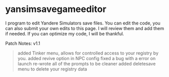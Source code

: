 # yansimsavegameeditor
I program to edit Yandere Simulators save files.
You can edit the code, you can also submit your own edits to this page. I will review them and add them if needed.
If you can optimize my code, I will be thankful.

Patch Notes: v1.1
> added Tinker menu, allows for controlled access to your registry by you.
> added revive option in NPC config
> fixed a bug with a error on launch
> re-wrote all of the prompts to be cleaner
> added deletesave menu to delete your registry data

